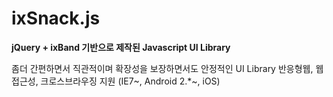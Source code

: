# ixSnack.js
**jQuery + ixBand 기반으로 제작된 Javascript UI Library**

좀더 간편하면서 직관적이며 확장성을 보장하면서도 안정적인 UI Library
반응형웹, 웹접근성, 크로스브라우징 지원 (IE7~, Android 2.*~, iOS)
